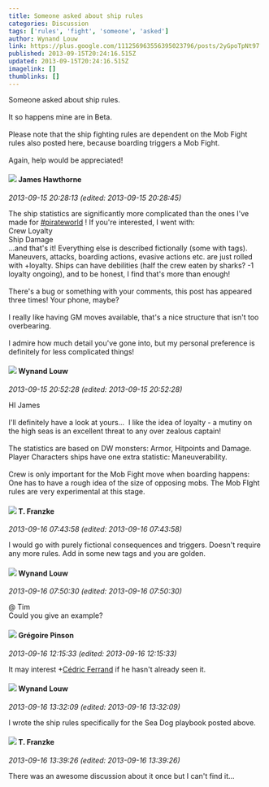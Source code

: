 ```yaml
---
title: Someone asked about ship rules
categories: Discussion
tags: ['rules', 'fight', 'someone', 'asked']
author: Wynand Louw
link: https://plus.google.com/111256963556395023796/posts/2yGpoTpNt97
published: 2013-09-15T20:24:16.515Z
updated: 2013-09-15T20:24:16.515Z
imagelink: []
thumblinks: []
---
```


Someone asked about ship rules.<br /><br />It so happens mine are in Beta.<br /><br />Please note that the ship fighting rules are dependent on the Mob Fight rules also posted here, because boarding triggers a Mob Fight.<br /><br />Again, help would be appreciated!
<div id='comment z13xdpchhmycxxssf23uxh2q2y3ij1fge04'>
  <h4><img src='{{site.baseurl}}//images/avatars/105474339582381748699_photo.jpg'> James Hawthorne</h4>
      <p><cite>2013-09-15 20:28:13 (edited: 2013-09-15 20:28:45)</cite></p>
        <p>The ship statistics are significantly more complicated than the ones I&#39;ve made for  <a rel="nofollow" class="ot-hashtag" href="https://plus.google.com/s/%23pirateworld/posts">#pirateworld</a>  ! If you&#39;re interested, I went with:<br />Crew Loyalty<br />Ship Damage<br />...and that&#39;s it! Everything else is described fictionally (some with tags). Maneuvers, attacks, boarding actions, evasive actions etc. are just rolled with +loyalty. Ships can have debilities (half the crew eaten by sharks? -1 loyalty ongoing), and to be honest, I find that&#39;s more than enough!<br /><br />There&#39;s a bug or something with your comments, this post has appeared three times! Your phone, maybe?<br /><br />I really like having GM moves available, that&#39;s a nice structure that isn&#39;t too overbearing.<br /><br />I admire how much detail you&#39;ve gone into, but my personal preference is definitely for less complicated things!</p>
</div>
        

<div id='comment z13xdpchhmycxxssf23uxh2q2y3ij1fge04'>
  <h4><img src='{{site.baseurl}}//images/avatars/111256963556395023796_photo.jpg'> Wynand Louw</h4>
      <p><cite>2013-09-15 20:52:28 (edited: 2013-09-15 20:52:28)</cite></p>
        <p>HI James<br /><br />I&#39;ll definitely have a look at yours...  I like the idea of loyalty - a mutiny on the high seas is an excellent threat to any over zealous captain!<br /><br />The statistics are based on DW monsters: Armor, Hitpoints and Damage. Player Characters ships have one extra statistic: Maneuverability. <br /><br />Crew is only important for the Mob Fight move when boarding happens: One has to have a rough idea of the size of opposing mobs. The Mob FIght rules are very experimental at this stage.</p>
</div>
        

<div id='comment z13xdpchhmycxxssf23uxh2q2y3ij1fge04'>
  <h4><img src='{{site.baseurl}}//images/avatars/110330901807759406775_photo.jpg'> T. Franzke</h4>
      <p><cite>2013-09-16 07:43:58 (edited: 2013-09-16 07:43:58)</cite></p>
        <p>I would go with purely fictional consequences and triggers. Doesn&#39;t require any more rules. Add in some new tags and you are golden.</p>
</div>
        

<div id='comment z13xdpchhmycxxssf23uxh2q2y3ij1fge04'>
  <h4><img src='{{site.baseurl}}//images/avatars/111256963556395023796_photo.jpg'> Wynand Louw</h4>
      <p><cite>2013-09-16 07:50:30 (edited: 2013-09-16 07:50:30)</cite></p>
        <p>@ Tim<br />Could you give an example?</p>
</div>
        

<div id='comment z13xdpchhmycxxssf23uxh2q2y3ij1fge04'>
  <h4><img src='{{site.baseurl}}//images/avatars/109632041081387047274_photo.jpg'> Grégoire Pinson</h4>
      <p><cite>2013-09-16 12:15:33 (edited: 2013-09-16 12:15:33)</cite></p>
        <p>It may interest <span class="proflinkWrapper"><span class="proflinkPrefix">+</span><a class="proflink" href="https://plus.google.com/110327395467634719327" oid="110327395467634719327">Cédric Ferrand</a></span> if he hasn&#39;t already seen it.</p>
</div>
        

<div id='comment z13xdpchhmycxxssf23uxh2q2y3ij1fge04'>
  <h4><img src='{{site.baseurl}}//images/avatars/111256963556395023796_photo.jpg'> Wynand Louw</h4>
      <p><cite>2013-09-16 13:32:09 (edited: 2013-09-16 13:32:09)</cite></p>
        <p>I wrote the ship rules specifically for the Sea Dog playbook posted above. </p>
</div>
        

<div id='comment z13xdpchhmycxxssf23uxh2q2y3ij1fge04'>
  <h4><img src='{{site.baseurl}}//images/avatars/110330901807759406775_photo.jpg'> T. Franzke</h4>
      <p><cite>2013-09-16 13:39:26 (edited: 2013-09-16 13:39:26)</cite></p>
        <p>There was an awesome discussion about it once but I can&#39;t find it...</p>
</div>
        